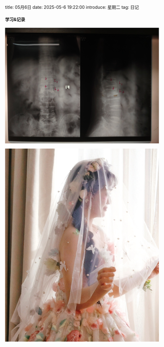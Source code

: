 title: 05月6日
date: 2025-05-6 19:22:00
introduce: 星期二
tag: 日记

#### 学习&记录
![1](/static/img/2025/05/6/1.jpg)

![2](/static/img/2025/05/6/2.jpg)

